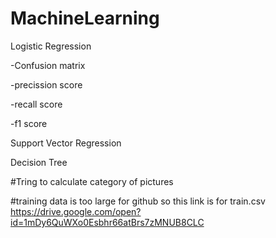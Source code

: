 # MachineLearning

Logistic Regression

  -Confusion matrix
  
  -precission score
  
  -recall score
  
  -f1 score

Support Vector Regression

Decision Tree


#Tring to calculate category of pictures 

#training data is too large for github so this link is for train.csv
https://drive.google.com/open?id=1mDy6QuWXo0Esbhr66atBrs7zMNUB8CLC
